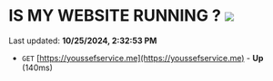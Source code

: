 # IS MY WEBSITE RUNNING ? [![](https://img.shields.io/static/v1?label=Sponsor&message=%E2%9D%A4&logo=GitHub&color=%23fe8e86)](https://github.com/sponsors/Youssef-Lehmam)

Last updated: **10/25/2024, 2:32:53 PM**

- `GET` [https://youssefservice.me](https://youssefservice.me) - **Up** (140ms)
